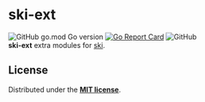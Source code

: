 # ski-ext
![GitHub go.mod Go version](https://img.shields.io/github/go-mod/go-version/shiroyk/ski)
[![Go Report Card](https://goreportcard.com/badge/github.com/shiroyk/ski)](https://goreportcard.com/report/github.com/shiroyk/ski)
![GitHub](https://img.shields.io/github/license/shiroyk/ski-ext)<br/>
**ski-ext** extra modules for [ski](https://github.com/shiroyk/ski).
## License
Distributed under the [**MIT license**](https://github.com/shiroyk/ski-ext/blob/master/LICENSE.md).